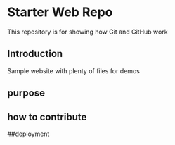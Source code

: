 # Starter Web Repo

This repository is for showing how Git and GitHub work

## Introduction

Sample website with plenty of files for demos


## purpose





## how to contribute


##deployment

